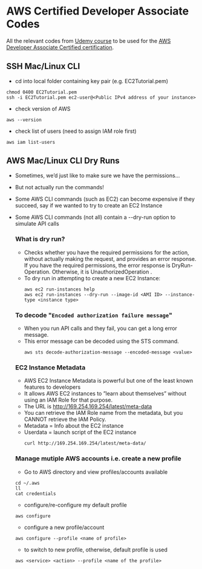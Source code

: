 # AWS Certified Developer Associate Codes

All the relevant codes from [Udemy course](https://www.udemy.com/course/aws-certified-developer-associate-dva-c01/) to be used for the [AWS Developer Associate Certified certification](https://aws.amazon.com/certification/certified-developer-associate/).

## SSH Mac/Linux CLI

- cd into local folder containing key pair (e.g. EC2Tutorial.pem)

```
chmod 0400 EC2Tutorial.pem
ssh -i EC2Tutorial.pem ec2-user@<Public IPv4 address of your instance>
```

- check version of AWS

```
aws --version
```

- check list of users (need to assign IAM role first)

```
aws iam list-users
```

## AWS Mac/Linux CLI Dry Runs

- Sometimes, we’d just like to make sure we have the permissions...
- But not actually run the commands!
- Some AWS CLI commands (such as EC2) can become expensive if they
  succeed, say if we wanted to try to create an EC2 Instance
- Some AWS CLI commands (not all) contain a --dry-run option to
  simulate API calls

  ### What is dry run?

  - Checks whether you have the required permissions for the action, without actually making the request, and provides an error response. If you have the required permissions, the error response is DryRun-Operation. Otherwise, it is UnauthorizedOperation .
  - To dry run in attempting to create a new EC2 Instance:
    ```
    aws ec2 run-instances help
    aws ec2 run-instances --dry-run --image-id <AMI ID> --instance-type <instance type>
    ```

  ### To decode "`Encoded authorization failure message`"

  - When you run API calls and they fail, you can get a long error message.
  - This error message can be decoded using the STS command.
    ```
    aws sts decode-authorization-message --encoded-message <value>
    ```

  ### EC2 Instance Metadata

  - AWS EC2 Instance Metadata is powerful but one of the least known features to developers
  - It allows AWS EC2 instances to ”learn about themselves” without using an IAM Role for that purpose.
  - The URL is http://169.254.169.254/latest/meta-data
  - You can retrieve the IAM Role name from the metadata, but you CANNOT retrieve the IAM Policy.
  - Metadata = Info about the EC2 instance
  - Userdata = launch script of the EC2 instance
    ```
    curl http://169.254.169.254/latest/meta-data/
    ```

  ### Manage mutiple AWS accounts i.e. create a new profile

  - Go to AWS directory and view profiles/accounts available

  ```
  cd ~/.aws
  ll
  cat credentials
  ```

  - configure/re-configure my default profile

  ```
  aws configure
  ```

  - configure a new profile/account

  ```
  aws configure --profile <name of profile>
  ```

  - to switch to new profile, otherwise, default profile is used

  ```
  aws <service> <action> --profile <name of the profile>
  ```
